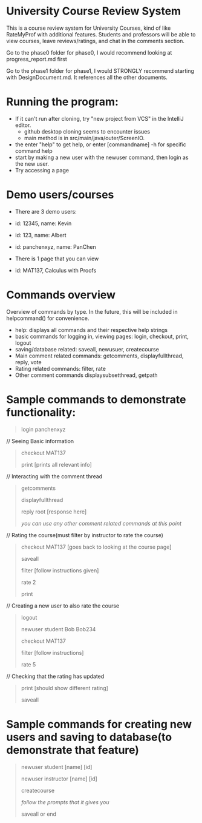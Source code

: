 # University Course Review System

This is a course review system for University Courses, kind of like RateMyProf with additional features.
Students and professors will be able to view courses, leave reviews/ratings, and chat in the comments section.

Go to the phase0 folder for phase0, I would recommend looking at progress_report.md first

Go to the phase1 folder for phase1, I would STRONGLY recommend starting with DesignDocument.md. It references all the
other documents.

# Running the program:
- If it can't run after cloning, try "new project from VCS" in the IntelliJ editor.
    - github desktop cloning seems to encounter issues
    - main method is in src/main/java/outer/ScreenIO.
- the enter "help" to get help, or enter [commandname] -h for specific command help
- start by making a new user with the newuser command, then login as the new user.
- Try accessing a page

# Demo users/courses
- There are 3 demo users:
- id: 12345, name: Kevin
- id: 123, name: Albert
- id: panchenxyz, name: PanChen

- There is 1 page that you can view
- id: MAT137, Calculus with Proofs

# Commands overview

Overview of commands by type. In the future, this will be included in helpcommand() for convenience.

- help: displays all commands and their respective help strings
- basic commands for logging in, viewing pages: login, checkout, print, logout
- saving/database related: saveall, newusuer, createcourse
- Main comment related commands: getcomments, displayfullthread, reply, vote
- Rating related commands: filter, rate
- Other comment commands displaysubsetthread, getpath

# Sample commands to demonstrate functionality:
> login panchenxyz

// Seeing Basic information

> checkout MAT137
> 
> print [prints all relevant info]

// Interacting with the comment thread

> getcomments
> 
> displayfullthread
> 
> reply root [response here]
> 
> *you can use any other comment related commands at this point*

// Rating the course(must filter by instructor to rate the course)

> checkout MAT137 [goes back to looking at the course page]
> 
> saveall
> 
> filter [follow instructions given]
>
> rate 2
> 
> print

// Creating a new user to also rate the course

> logout
> 
> newuser student Bob Bob234
> 
> checkout MAT137
> 
> filter [follow instructions]
> 
> rate 5

// Checking that the rating has updated

> print [should show different rating]
> 
> saveall

# Sample commands for creating new users and saving to database(to demonstrate that feature)

> newuser student [name] [id]
> 
> newuser instructor [name] [id]
> 
> createcourse
> 
> *follow the prompts that it gives you*
> 
> saveall or end
